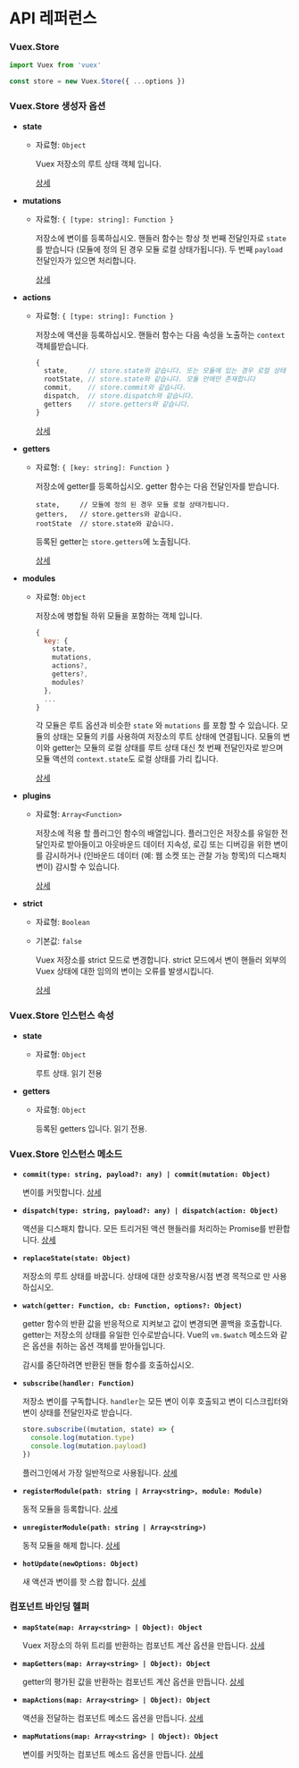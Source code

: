 # API 레퍼런스

### Vuex.Store

``` js
import Vuex from 'vuex'

const store = new Vuex.Store({ ...options })
```

### Vuex.Store 생성자 옵션

- **state**

  - 자료형: `Object`

    Vuex 저장소의 루트 상태 객체 입니다.

    [상세](state.md)

- **mutations**

  - 자료형: `{ [type: string]: Function }`

    저장소에 변이를 등록하십시오. 핸들러 함수는 항상 첫 번째 전달인자로 `state`를 받습니다 (모듈에 정의 된 경우 모듈 로컬 상태가됩니다). 두 번째 `payload` 전달인자가 있으면 처리합니다.

    [상세](mutations.md)

- **actions**

  - 자료형: `{ [type: string]: Function }`

    저장소에 액션을 등록하십시오. 핸들러 함수는 다음 속성을 노출하는 `context` 객체를받습니다.

    ``` js
    {
      state,     // store.state와 같습니다. 또는 모듈에 있는 경우 로컬 상태
      rootState, // store.state와 같습니다. 모듈 안에만 존재합니다
      commit,    // store.commit와 같습니다.
      dispatch,  // store.dispatch와 같습니다.
      getters    // store.getters와 같습니다.
    }
    ```

    [상세](actions.md)

- **getters**

  - 자료형: `{ [key: string]: Function }`

    저장소에 getter를 등록하십시오. getter 함수는 다음 전달인자를 받습니다.

    ```
    state,     // 모듈에 정의 된 경우 모듈 로컬 상태가됩니다.
    getters,   // store.getters와 같습니다.
    rootState  // store.state와 같습니다.
    ```

    등록된 getter는 `store.getters`에 노출됩니다.

    [상세](getters.md)

- **modules**

  - 자료형: `Object`

    저장소에 병합될 하위 모듈을 포함하는 객체 입니다.

    ``` js
    {
      key: {
        state,
        mutations,
        actions?,
        getters?,
        modules?
      },
      ...
    }
    ```

    각 모듈은 루트 옵션과 비슷한 `state` 와 `mutations` 를 포함 할 수 있습니다. 모듈의 상태는 모듈의 키를 사용하여 저장소의 루트 상태에 연결됩니다. 모듈의 변이와 getter는 모듈의 로컬 상태를 루트 상태 대신 첫 번째 전달인자로 받으며 모듈 액션의 `context.state`도 로컬 상태를 가리 킵니다.

    [상세](modules.md)

- **plugins**

  - 자료형: `Array<Function>`

    저장소에 적용 할 플러그인 함수의 배열입니다. 플러그인은 저장소를 유일한 전달인자로 받아들이고 아웃바운드 데이터 지속성, 로깅 또는 디버깅을 위한 변이를 감시하거나 (인바운드 데이터 (예: 웹 소켓 또는 관찰 가능 항목)의 디스패치 변이) 감시할 수 있습니다.

    [상세](plugins.md)

- **strict**

  - 자료형: `Boolean`
  - 기본값: `false`

    Vuex 저장소를 strict 모드로 변경합니다. strict 모드에서 변이 핸들러 외부의 Vuex 상태에 대한 임의의 변이는 오류를 발생시킵니다.

    [상세](strict.md)

### Vuex.Store 인스턴스 속성

- **state**

  - 자료형: `Object`

    루트 상태. 읽기 전용

- **getters**

  - 자료형: `Object`

    등록된 getters 입니다. 읽기 전용.

### Vuex.Store 인스턴스 메소드

- **`commit(type: string, payload?: any) | commit(mutation: Object)`**

  변이를 커밋합니다. [상세](mutations.md)

- **`dispatch(type: string, payload?: any) | dispatch(action: Object)`**

  액션을 디스패치 합니다. 모든 트리거된 액션 핸들러를 처리하는 Promise를 반환합니다. [상세](actions.md)

- **`replaceState(state: Object)`**

  저장소의 루트 상태를 바꿉니다. 상태에 대한 상호작용/시점 변경 목적으로 만 사용하십시오.

- **`watch(getter: Function, cb: Function, options?: Object)`**

  getter 함수의 반환 값을 반응적으로 지켜보고 값이 변경되면 콜백을 호출합니다. getter는 저장소의 상태를 유일한 인수로받습니다. Vue의 `vm.$watch` 메소드와 같은 옵션을 취하는 옵션 객체를 받아들입니다.

  감시를 중단하려면 반환된 핸들 함수를 호출하십시오.

- **`subscribe(handler: Function)`**

  저장소 변이를 구독합니다. `handler`는 모든 변이 이후 호출되고 변이 디스크립터와 변이 상태를 전달인자로 받습니다.

  ``` js
  store.subscribe((mutation, state) => {
    console.log(mutation.type)
    console.log(mutation.payload)
  })
  ```

  플러그인에서 가장 일반적으로 사용됩니다. [상세](plugins.md)

- **`registerModule(path: string | Array<string>, module: Module)`**

  동적 모듈을 등록합니다. [상세](modules.md#dynamic-module-registration)

- **`unregisterModule(path: string | Array<string>)`**

  동적 모듈을 해제 합니다. [상세](modules.md#dynamic-module-registration)

- **`hotUpdate(newOptions: Object)`**

  새 액션과 변이를 핫 스왑 합니다. [상세](hot-reload.md)

### 컴포넌트 바인딩 헬퍼

- **`mapState(map: Array<string> | Object): Object`**

  Vuex 저장소의 하위 트리를 반환하는 컴포넌트 계산 옵션을 만듭니다. [상세](state.md#the-mapstate-helper)

- **`mapGetters(map: Array<string> | Object): Object`**

  getter의 평가된 값을 반환하는 컴포넌트 계산 옵션을 만듭니다. [상세](getters.md#the-mapgetters-helper)

- **`mapActions(map: Array<string> | Object): Object`**

  액션을 전달하는 컴포넌트 메소드 옵션을 만듭니다. [상세](actions.md#dispatching-actions-in-components)

- **`mapMutations(map: Array<string> | Object): Object`**

  변이를 커밋하는 컴포넌트 메소드 옵션을 만듭니다. [상세](mutations.md#commiting-mutations-in-components)
